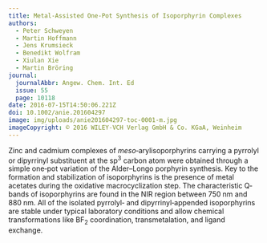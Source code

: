 ```yaml
---
title: Metal‐Assisted One‐Pot Synthesis of Isoporphyrin Complexes
authors:
  - Peter Schweyen
  - Martin Hoffmann
  - Jens Krumsieck
  - Benedikt Wolfram
  - Xiulan Xie
  - Martin Bröring
journal:
  journalAbbr: Angew. Chem. Int. Ed
  issue: 55
  page: 10118
date: 2016-07-15T14:50:06.221Z
doi: 10.1002/anie.201604297
image: img/uploads/anie201604297-toc-0001-m.jpg
imageCopyright: © 2016 WILEY‐VCH Verlag GmbH & Co. KGaA, Weinheim
---
```

Zinc and cadmium complexes of _meso_‐arylisoporphyrins carrying a
pyrrolyl or dipyrrinyl substituent at the sp<sup>3</sup> carbon atom were
obtained through a simple one‐pot variation of the Alder–Longo porphyrin
synthesis. Key to the formation and stabilization of isoporphyrins is the
presence of metal acetates during the oxidative macrocyclization step. The
characteristic Q‐bands of isoporphyrins are found in the NIR region between
750 nm and 880 nm. All of the isolated pyrrolyl‐ and dipyrrinyl‐appended
isoporphyrins are stable under typical laboratory conditions and allow
chemical transformations like BF<sub>2</sub> coordination, transmetalation,
and ligand exchange.

